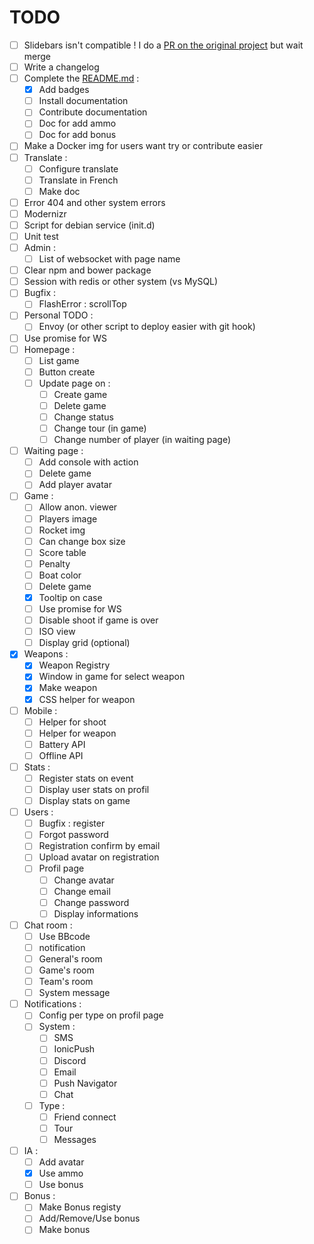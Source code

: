 TODO
====

- [ ] Slidebars isn't compatible ! I do a [PR on the original project](https://github.com/adchsm/Slidebars/pull/264) but wait merge 
- [ ] Write a changelog
- [ ] Complete the [README.md](README) :
    - [X] Add badges
    - [ ] Install documentation
    - [ ] Contribute documentation
    - [ ] Doc for add ammo
    - [ ] Doc for add bonus
- [ ] Make a Docker img for users want try or contribute easier
- [ ] Translate :
    - [ ] Configure translate
    - [ ] Translate in French
    - [ ] Make doc
- [ ] Error 404 and other system errors
- [ ] Modernizr
- [ ] Script for debian service (init.d)
- [ ] Unit test
- [ ] Admin :
    - [ ] List of websocket with page name
- [ ] Clear npm and bower package
- [ ] Session with redis or other system (vs MySQL)
- [ ] Bugfix :
    - [ ] FlashError : scrollTop
- [ ] Personal TODO : 
    - [ ] Envoy (or other script to deploy easier with git hook) 
- [ ] Use promise for WS
- [ ] Homepage :
    - [ ] List game
    - [ ] Button create
    - [ ] Update page on :
        - [ ] Create game
        - [ ] Delete game
        - [ ] Change status
        - [ ] Change tour (in game)
        - [ ] Change number of player (in waiting page)
- [ ] Waiting page :
    - [ ] Add console with action
    - [ ] Delete game
    - [ ] Add player avatar
- [ ] Game :
    - [ ] Allow anon. viewer
    - [ ] Players image
    - [ ] Rocket img
    - [ ] Can change box size
    - [ ] Score table
    - [ ] Penalty
    - [ ] Boat color
    - [ ] Delete game
    - [X] Tooltip on case
    - [ ] Use promise for WS
    - [ ] Disable shoot if game is over
    - [ ] ISO view
    - [ ] Display grid (optional)
- [X] Weapons :
    - [X] Weapon Registry
    - [X] Window in game for select weapon
    - [X] Make weapon
    - [X] CSS helper for weapon
- [ ] Mobile :
    - [ ] Helper for shoot
    - [ ] Helper for weapon
    - [ ] Battery API
    - [ ] Offline API
- [ ] Stats :
    - [ ] Register stats on event
    - [ ] Display user stats on profil
    - [ ] Display stats on game
- [ ] Users :
    - [ ] Bugfix : register
    - [ ] Forgot password
    - [ ] Registration confirm by email
    - [ ] Upload avatar on registration
    - [ ] Profil page
        - [ ] Change avatar
        - [ ] Change email
        - [ ] Change password
        - [ ] Display informations
- [ ] Chat room :
    - [ ] Use BBcode
    - [ ] notification
    - [ ] General's room
    - [ ] Game's room
    - [ ] Team's room
    - [ ] System message
- [ ] Notifications :
    - [ ] Config per type on profil page
    - [ ] System :
        - [ ] SMS
        - [ ] IonicPush
        - [ ] Discord
        - [ ] Email
        - [ ] Push Navigator
        - [ ] Chat
    - [ ] Type :
        - [ ] Friend connect
        - [ ] Tour
        - [ ] Messages
- [ ] IA :
    - [ ] Add avatar
    - [X] Use ammo
    - [ ] Use bonus
- [ ] Bonus :
    - [ ] Make Bonus registy
    - [ ] Add/Remove/Use bonus
    - [ ] Make bonus

